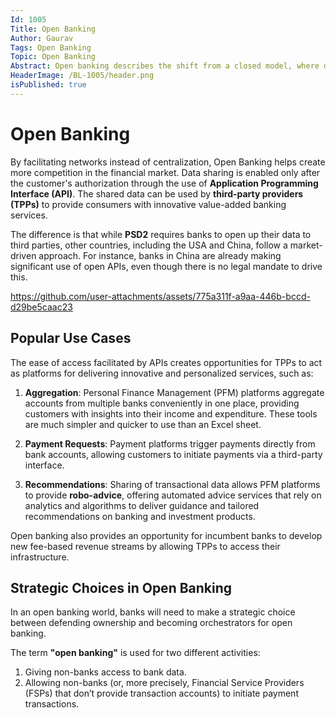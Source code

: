 ```yaml
---
Id: 1005
Title: Open Banking
Author: Gaurav
Tags: Open Banking
Topic: Open Banking
Abstract: Open banking describes the shift from a closed model, where data exchange occurs strictly between the customer and the bank, to a model in which data is shared between different members of the banking ecosystem.
HeaderImage: /BL-1005/header.png
isPublished: true
---
```



# Open Banking

By facilitating networks instead of centralization, Open Banking helps create more competition in the financial market. Data sharing is enabled only after the customer's authorization through the use of **Application Programming Interface (API)**. The shared data can be used by **third-party providers (TPPs)** to provide consumers with innovative value-added banking services.

The difference is that while **PSD2** requires banks to open up their data to third parties, other countries, including the USA and China, follow a market-driven approach. For instance, banks in China are already making significant use of open APIs, even though there is no legal mandate to drive this.

https://github.com/user-attachments/assets/775a311f-a9aa-446b-bccd-d29be5caac23

## Popular Use Cases

The ease of access facilitated by APIs creates opportunities for TPPs to act as platforms for delivering innovative and personalized services, such as:

1. **Aggregation**: Personal Finance Management (PFM) platforms aggregate accounts from multiple banks conveniently in one place, providing customers with insights into their income and expenditure. These tools are much simpler and quicker to use than an Excel sheet.
   
2. **Payment Requests**: Payment platforms trigger payments directly from bank accounts, allowing customers to initiate payments via a third-party interface.
   
3. **Recommendations**: Sharing of transactional data allows PFM platforms to provide **robo-advice**, offering automated advice services that rely on analytics and algorithms to deliver guidance and tailored recommendations on banking and investment products.

Open banking also provides an opportunity for incumbent banks to develop new fee-based revenue streams by allowing TPPs to access their infrastructure.

## Strategic Choices in Open Banking

In an open banking world, banks will need to make a strategic choice between defending ownership and becoming orchestrators for open banking.

The term **"open banking"** is used for two different activities:
1. Giving non-banks access to bank data.
2. Allowing non-banks (or, more precisely, Financial Service Providers (FSPs) that don’t provide transaction accounts) to initiate payment transactions.
```
